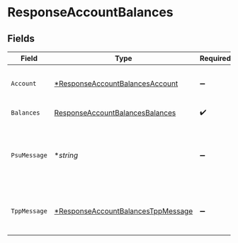 # ResponseAccountBalances


## Fields

| Field                                                                                          | Type                                                                                           | Required                                                                                       | Description                                                                                    | Example                                                                                        |
| ---------------------------------------------------------------------------------------------- | ---------------------------------------------------------------------------------------------- | ---------------------------------------------------------------------------------------------- | ---------------------------------------------------------------------------------------------- | ---------------------------------------------------------------------------------------------- |
| `Account`                                                                                      | [*ResponseAccountBalancesAccount](../../models/shared/responseaccountbalancesaccount.md)       | :heavy_minus_sign:                                                                             | Identificador de la cuenta que se está consultando.                                            |                                                                                                |
| `Balances`                                                                                     | [ResponseAccountBalancesBalances](../../models/shared/responseaccountbalancesbalances.md)      | :heavy_check_mark:                                                                             | Balances de la cuenta                                                                          |                                                                                                |
| `PsuMessage`                                                                                   | **string*                                                                                      | :heavy_minus_sign:                                                                             | Texto enviado al TPP a través del HUB para ser mostrado al PSU.                                | Informacion para PSU                                                                           |
| `TppMessage`                                                                                   | [*ResponseAccountBalancesTppMessage](../../models/shared/responseaccountbalancestppmessage.md) | :heavy_minus_sign:                                                                             | Mensaje para el TPP enviado a través del HUB.                                                  |                                                                                                |
